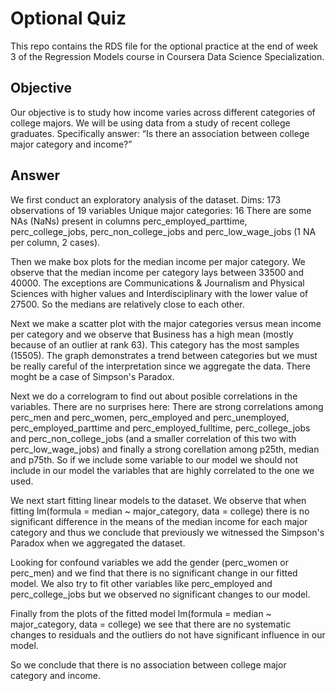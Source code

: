 # Optional Quiz
This repo contains the RDS file for the optional practice at the end of week 3 of the Regression Models course in Coursera Data Science Specialization.

## Objective
Our objective is to study how income varies across different categories of college majors. We will be using data from a study of recent college graduates. 
Specifically answer: “Is there an association between college major category and income?”

## Answer
We first conduct an exploratory analysis of the dataset.
Dims: 173 observations of 19 variables
Unique major categories: 16
There are some NAs (NaNs) present in columns perc_employed_parttime, perc_college_jobs, perc_non_college_jobs and perc_low_wage_jobs (1 NA per column, 2 cases).

Then we make box plots for the median income per major category. We observe that the median income per category lays between 33500 and 40000. The exceptions are Communications & Journalism and Physical Sciences with higher values and Interdisciplinary with the lower value of 27500. So the medians are relatively close to each other.

Next we make a scatter plot with the major categories versus mean income per category and we observe that Business has a high mean (mostly because of an outlier at rank 63). This category has the most samples (15505). The graph demonstrates a trend between categories but we must be really careful of the interpretation since we aggregate the data. There moght be a case of Simpson's Paradox.

Next we do a correlogram to find out about posible correlations in the variables. There are no surprises here: There are strong correlations among perc_men and perc_women, perc_employed and perc_unemployed, perc_employed_parttime and perc_employed_fulltime, perc_college_jobs and perc_non_college_jobs (and a smaller correlation of this two with perc_low_wage_jobs) and finally a strong corellation among p25th, median and p75th. So if we include some variable to our model we should not include in our model the variables that are highly correlated to the one we used.

We next start fitting linear models to the dataset. We observe that when fitting lm(formula = median ~ major_category, data = college) there is no significant difference in the means of the median income for each major category and thus we conclude that previously we witnessed the Simpson's Paradox when we aggregated the dataset.

Looking for confound variables we add the gender (perc_women or perc_men) and we find that there is no significant change in our fitted model. We also try to fit other variables like perc_employed and perc_college_jobs but we observed no significant changes to our model.

Finally from the plots of the fitted model lm(formula = median ~ major_category, data = college) we see that there are no systematic changes to residuals and the outliers do not have significant influence in our model.

So we conclude that there is no association between college major category and income.

